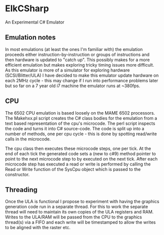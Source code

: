 # ElkCSharp
An Experimental C# Emulator

## Emulation notes
In most emulations (at least the ones I'm familiar with) the emulation proceeds either 
instruction-by-instruction or groups of instructions and then hardware is updated 
to "catch up". This possibly makes for a more efficient emulation but makes exploring tricky
timing issues more difficult. As this emulator is more of a simulator for exploring
hardware (SCSI/Blitter/ULA) I have decided to make this emulator update hardware on
each 2MHz cycle - this may change if I run into performance problems later but
so far on a 7 year old i7 machine the emulator runs at ~380fps.

## CPU
The 6502 CPU emulation is based loosely on the MAME 6502 processors. The Makehxx.pl 
script creates the C# class bodies for the emulation from a text based representation 
of the cpu's microcode. The perl script inspects the code and turns it into C#
source-code. The code is split up into a number of methods, one per cpu cycle - this
is done by spotting read/write calls in the microcode. 

The cpu class then executes these microcode steps, one per tick. At the end of each 
tick the generated code sets a (new to c#9) method pointer to point to the next
microcode step to by executed on the next tick.
After each microcode step has executed a read or write is performed by calling the
Read or Write function of the SysCpu object which is passed to the constructor.

## Threading
Once the ULA is functional I propose to experiment with having the graphics generation
code run in a separate thread. For this to work the separate thread will need to 
maintain its own copies of the ULA registers and RAM. Writes to the ULA/RAM will be 
passed from the CPU to the graphics thread(s) via a FIFO and each write will be 
timestamped to allow the writes to be aligned with the raster etc.
